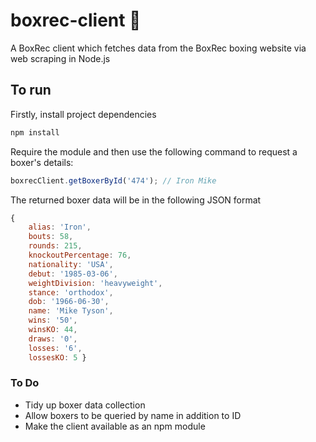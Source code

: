 # boxrec-client 🥊
A BoxRec client which fetches data from the BoxRec boxing website via web scraping in Node.js

## To run

Firstly, install project dependencies

```javascript
npm install
```

Require the module and then use the following command to request a boxer's details:

```javascript
boxrecClient.getBoxerById('474'); // Iron Mike
```

The returned boxer data will be in the following JSON format

```javascript
{
    alias: 'Iron',
    bouts: 58,
    rounds: 215,
    knockoutPercentage: 76,
    nationality: 'USA',
    debut: '1985-03-06',
    weightDivision: 'heavyweight',
    stance: 'orthodox',
    dob: '1966-06-30',
    name: 'Mike Tyson',
    wins: '50',
    winsKO: 44,
    draws: '0',
    losses: '6',
    lossesKO: 5 }
```

### To Do

* Tidy up boxer data collection
* Allow boxers to be queried by name in addition to ID
* Make the client available as an npm module

